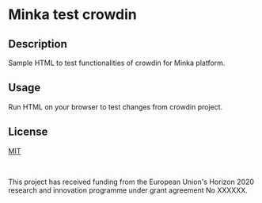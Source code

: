 <h1><b>Minka test crowdin</b></h1>

## Description

Sample HTML to test functionalities of crowdin for Minka platform.

## Usage

Run HTML on your browser to test changes from crowdin project.

## License

[MIT](LICENSE)

</br>


This project has received funding from the European Union's Horizon 2020 research and innovation programme under grant agreement No XXXXXX.
